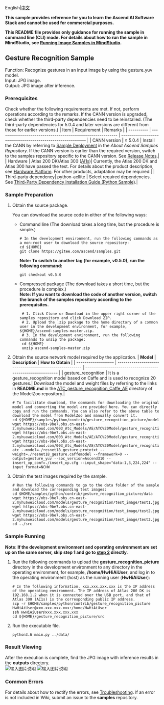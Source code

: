 English|[中文](README_CN.md) 

**This sample provides reference for you to learn the Ascend AI Software Stack and cannot be used for commercial purposes.**

**This README file provides only guidance for running the sample in command line (CLI) mode. For details about how to run the sample in MindStudio, see [Running Image Samples in MindStudio](https://gitee.com/ascend/samples/wikis/Mindstudio%E8%BF%90%E8%A1%8C%E5%9B%BE%E7%89%87%E6%A0%B7%E4%BE%8B?sort_id=3164874).**

## Gesture Recognition Sample
Function: Recognize gestures in an input image by using the gesture_yuv model.   
Input: JPG image.   
Output: JPG image after inference.

### Prerequisites
Check whether the following requirements are met. If not, perform operations according to the remarks. If the CANN version is upgraded, check whether the third-party dependencies need to be reinstalled. (The third-party dependencies for 5.0.4 and later versions are different from those for earlier versions.)
| Item      | Requirement                                                        | Remarks                                                        |
| ---------- | ------------------------------------------------------------ | ------------------------------------------------------------ |
| CANN version  | ≥ 5.0.4                                                     | Install the CANN by referring to [Sample Deployment](https://gitee.com/ascend/samples#%E5%AE%89%E8%A3%85) in the *About Ascend Samples Repository*. If the CANN version is earlier than the required version, switch to the samples repository specific to the CANN version. See [Release Notes](https://gitee.com/ascend/samples/blob/master/README.md).|
| Hardware  | Atlas 200 DK/Atlas 300 ([AI1s](https://support.huaweicloud.com/en-us/productdesc-ecs/ecs_01_0047.html#ecs_01_0047__section78423209366))| Currently, the Atlas 200 DK and Atlas 300 have passed the test. For details about the product description, see [Hardware Platform](https://ascend.huawei.com/en/#/hardware/product). For other products, adaptation may be required.|
| Third-party dependency| python-acllite                                               | Select required dependencies. See [Third-Party Dependency Installation Guide (Python Sample)](https://gitee.com/ascend/samples/tree/master/python/environment).|

### Sample Preparation

1. Obtain the source package.

   You can download the source code in either of the following ways:  
    - Command line (The download takes a long time, but the procedure is simple.)
       ```    
       # In the development environment, run the following commands as a non-root user to download the source repository:   
       cd ${HOME}     
       git clone https://gitee.com/ascend/samples.git
       ```
       **Note: To switch to another tag (for example, v0.5.0), run the following command:**
       ```
       git checkout v0.5.0
       ```
    - Compressed package (The download takes a short time, but the procedure is complex.)  
       **Note: If you want to download the code of another version, switch the branch of the samples repository according to the prerequisites.**  
       ``` 
        # 1. Click Clone or Download in the upper right corner of the samples repository and click Download ZIP.   
        # 2. Upload the .zip package to the home directory of a common user in the development environment, for example, ${HOME}/ascend-samples-master.zip.    
        # 3. In the development environment, run the following commands to unzip the package:    
        cd ${HOME}    
        unzip ascend-samples-master.zip
       ```

2. Obtain the source network model required by the application.
    | **Model**       | **Description**                                            | **How to Obtain**                                            |
    | ------------------- | -------------------------------------------------------- | ------------------------------------------------------------ |
    | gesture_recognition | It is a gesture_recognition model based on Caffe and is used to recognize 20 gestures.| Download the model and weight files by referring to the links in **README.md** in the [ATC_gesture_recognition_Caffe_AE](https://gitee.com/ascend/ModelZoo-TensorFlow/tree/master/TensorFlow/contrib/cv/gesture_recognition/ATC_gesture_recognition_Caffe_AE) directory of the ModelZoo repository.|
    ```
    # To facilitate download, the commands for downloading the original model and converting the model are provided here. You can directly copy and run the commands. You can also refer to the above table to download the model from ModelZoo and manually convert it.    
    cd ${HOME}/samples/python/contrib/gesture_recognition_picture/model    
    wget https://obs-9be7.obs.cn-east-2.myhuaweicloud.com/003_Atc_Models/AE/ATC%20Model/gesture_recognition/resnet18_gesture.caffemodel    
    wget https://obs-9be7.obs.cn-east-2.myhuaweicloud.com/003_Atc_Models/AE/ATC%20Model/gesture_recognition/resnet18_gesture.prototxt
    wget https://obs-9be7.obs.cn-east-2.myhuaweicloud.com/003_Atc_Models/AE/ATC%20Model/gesture_recognition/insert_op.cfg
    atc --model=./resnet18_gesture.prototxt --weight=./resnet18_gesture.caffemodel --framework=0 --output=gesture_yuv --soc_version=Ascend310 --insert_op_conf=./insert_op.cfg --input_shape="data:1,3,224,224" --input_format=NCHW
    ```
3. Obtain the test images required by the sample.
    ```
    # Run the following commands to go to the data folder of the sample and download the corresponding test images:
    cd $HOME/samples/python/contrib/gesture_recognition_picture/data
    wget https://obs-9be7.obs.cn-east-2.myhuaweicloud.com/models/gesture_recognition/test_image/test1.jpg
    wget https://obs-9be7.obs.cn-east-2.myhuaweicloud.com/models/gesture_recognition/test_image/test2.jpg      
    wget https://obs-9be7.obs.cn-east-2.myhuaweicloud.com/models/gesture_recognition/test_image/test3.jpg
    cd ../src
    ```
### Sample Running

**Note: If the development environment and operating environment are set up on the same server, skip step 1 and go to [step 2](#step_2) directly.**  

1. Run the following commands to upload the **gesture_recognition_picture** directory in the development environment to any directory in the operating environment, for example, **/home/HwHiAiUser**, and log in to the operating environment (host) as the running user (**HwHiAiUser**):
    ```
    # In the following information, xxx.xxx.xxx.xxx is the IP address of the operating environment. The IP address of Atlas 200 DK is 192.168.1.2 when it is connected over the USB port, and that of Atlas 300 (AI1s) is the corresponding public IP address.
    scp -r $HOME/samples/python/contrib/gesture_recognition_picture HwHiAiUser@xxx.xxx.xxx.xxx:/home/HwHiAiUser
    ssh HwHiAiUser@xxx.xxx.xxx.xxx
    cd ${HOME}/gesture_recognition_picture/src    
    ```
2. <a name="step_2"></a>Run the executable file.
    ```
    python3.6 main.py ../data/
    ```

### Result Viewing
After the execution is complete, find the JPG image with inference results in the **outputs** directory.     
![输入图片说明](https://images.gitee.com/uploads/images/2021/1109/113846_bfac1b12_5400693.png "屏幕截图.png")
![输入图片说明](https://images.gitee.com/uploads/images/2021/1109/113908_f5348943_5400693.png "屏幕截图.png")

### Common Errors
For details about how to rectify the errors, see [Troubleshooting](https://gitee.com/ascend/samples/wikis/%E5%B8%B8%E8%A7%81%E9%97%AE%E9%A2%98%E5%AE%9A%E4%BD%8D/%E4%BB%8B%E7%BB%8D). If an error is not included in Wiki, submit an issue to the **samples** repository.
